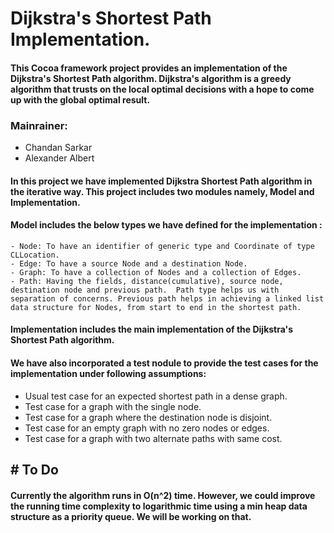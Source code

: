# Dijkstra's Shortest Path Implementation.

####  This Cocoa framework project provides an implementation of the Dijkstra's Shortest Path algorithm. Dijkstra's algorithm is a greedy algorithm that trusts on the local optimal decisions with a hope to come up with the global optimal result.

### Mainrainer:
* Chandan Sarkar
* Alexander Albert

#### In this project we have implemented Dijkstra Shortest Path algorithm in the iterative way. This project includes two modules namely, Model  and Implementation.

#### **Model** includes the below types we have defined for the implementation :
```
- Node: To have an identifier of generic type and Coordinate of type CLLocation.
- Edge: To have a source Node and a destination Node.
- Graph: To have a collection of Nodes and a collection of Edges.
- Path: Having the fields, distance(cumulative), source node, destination node and previous path.  Path type helps us with separation of concerns. Previous path helps in achieving a linked list data structure for Nodes, from start to end in the shortest path.
```
#### **Implementation** includes the main implementation of the Dijkstra's Shortest Path algorithm.

#### We have also incorporated a test nodule to provide the test cases for the implementation under following assumptions:
* Usual test case for an expected shortest path in a dense graph.
* Test case for a graph with the single node.
* Test case for a graph where the destination node is disjoint.
* Test case for an empty graph with no zero nodes or edges.
* Test case for a graph with two alternate paths with same cost.

## # To Do
#### Currently the algorithm runs in O(n^2) time. However, we could improve the running time complexity to logarithmic time using a min heap data structure as a priority queue. We will be working on that.